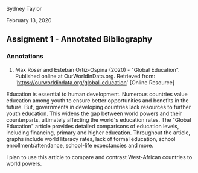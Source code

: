 Sydney Taylor 

February 13, 2020 

## Assigment 1 - Annotated Bibliography

### Annotations

1. Max Roser and Esteban Ortiz-Ospina (2020) - "Global Education". Published online at OurWorldInData.org. Retrieved from: 'https://ourworldindata.org/global-education' [Online Resource]

Education is essential to human development. Numerous countries value education among youth to ensure better opportunities and benefits in the future. But, governments in developing countries lack resources to further youth education. This widens the gap between world powers and their counterparts, ultimately affecting the world's education rates. The "Global Education" article provides detailed comparisons of education levels, including financing, primary and higher education. Throughout the article, graphs include world literacy rates, lack of formal education, school enrollment/attendance, school-life expectancies and more.

I plan to use this article to compare and contrast West-African countries to world powers. 



